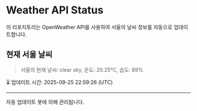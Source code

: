 
# Weather API Status

이 리포지토리는 OpenWeather API를 사용하여 서울의 날씨 정보를 자동으로 업데이트합니다.

## 현재 서울 날씨
> 서울의 현재 날씨: clear sky, 온도: 20.25°C, 습도: 89%

⏳ 업데이트 시간: 2025-09-25 22:59:26 (UTC)

---
자동 업데이트 봇에 의해 관리됩니다.
